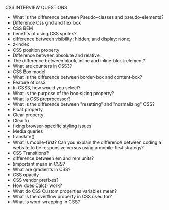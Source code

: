 CSS INTERVIEW QUESTIONS

- What is the difference between Pseudo-classes and pseudo-elements?
- Difference Css grid and flex box
- CSS BEM
- benefits of using CSS sprites?
- difference between visibility: hidden; and display: none;
- z-index
- CSS position property
- Difference between absolute and relative
- The difference between block, inline and inline-block element?
- What are counters in CSS3?
- CSS Box model
- What is the difference between border-box and content-box?
- Feature of css3
- In CSS3, how would you select?
- What is the purpose of the box-sizing property?
- What is CSS preprocessor?
- What is the difference between "resetting" and "normalizing" CSS?
- Float property
- Clear property
- Clearfix
- fixing browser-specific styling issues
- Media queries
- translate()
- What is mobile-first? Can you explain the difference between coding a website to be responsive versus using a mobile-first strategy?
- CSS Transitions?
- difference between em and rem units?
- !important mean in CSS?
- What are gradients in CSS?
- CSS opacity
- CSS vendor prefixes?
- How does Calc() work?
- What do CSS Custom properties variables mean?
- What is the overflow property in CSS used for?
- What is word-wrapping in CSS?
